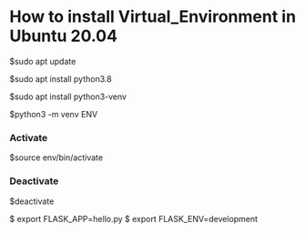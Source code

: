 # How to install Virtual_Environment in Ubuntu 20.04

$sudo apt update

$sudo apt install python3.8

$sudo apt install python3-venv

 $python3 -m venv ENV
 
 ### Activate
 $source env/bin/activate
 
 ### Deactivate
 $deactivate


$ export FLASK_APP=hello.py
$ export FLASK_ENV=development
